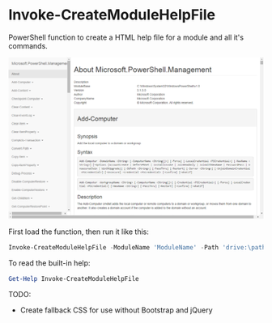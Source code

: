 Invoke-CreateModuleHelpFile
===========================

PowerShell function to create a HTML help file for a module and all it's commands.

![Screenshot](screenshot.png)

First load the function, then run it like this:

```powershell
Invoke-CreateModuleHelpFile -ModuleName 'ModuleName' -Path 'drive:\path\to\save.html'
```

To read the built-in help:

```powershell
Get-Help Invoke-CreateModuleHelpFile
```

TODO:
- Create fallback CSS for use without Bootstrap and jQuery